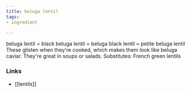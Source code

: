 ```yaml
---
title: beluga lentil
tags:
- ingredient

---
```

beluga lentil = black beluga lentil = beluga black lentil = petite beluga lentil These glisten when they're cooked, which makes them look like beluga caviar. They're great in soups or salads. Substitutes: French green lentils

### Links

* [[lentils]]
